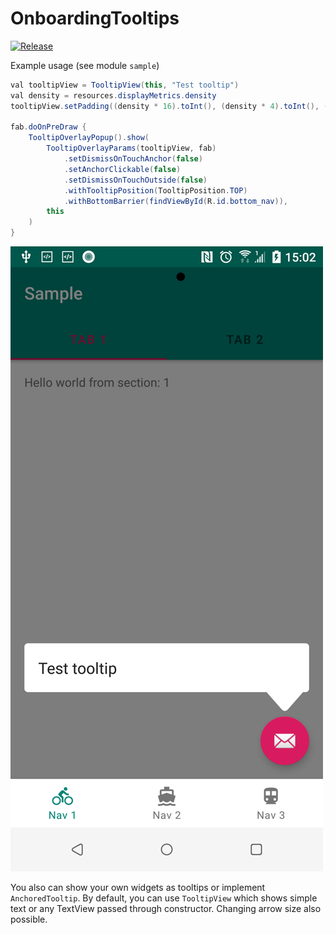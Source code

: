 # OnboardingTooltips

[![Release](https://jitpack.io/v/NaikSoftware/OnboardingTooltips.svg)](https://jitpack.io/#NaikSoftware/OnboardingTooltips)

Example usage (see module `sample`)

```java
val tooltipView = TooltipView(this, "Test tooltip")
val density = resources.displayMetrics.density
tooltipView.setPadding((density * 16).toInt(), (density * 4).toInt(), (density * 16).toInt(), (density * 4).toInt())

fab.doOnPreDraw {
    TooltipOverlayPopup().show(
        TooltipOverlayParams(tooltipView, fab)
            .setDismissOnTouchAnchor(false)
            .setAnchorClickable(false)
            .setDismissOnTouchOutside(false)
            .withTooltipPosition(TooltipPosition.TOP)
            .withBottomBarrier(findViewById(R.id.bottom_nav)),
        this
    )
}
```

![Screenshot](resources/screenshot_1.png)

You also can show your own widgets as tooltips or implement `AnchoredTooltip`.
By default, you can use `TooltipView` which shows simple text or any TextView passed through constructor. Changing arrow size also possible.

